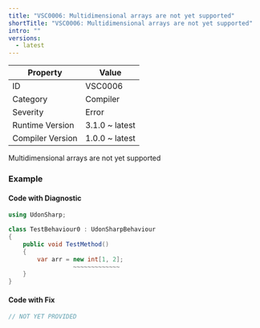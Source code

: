 ```yaml
---
title: "VSC0006: Multidimensional arrays are not yet supported"
shortTitle: "VSC0006: Multidimensional arrays are not yet supported"
intro: ""
versions:
  - latest
---
```


| Property         | Value          |
| ---------------- | -------------- |
| ID               | VSC0006        |
| Category         | Compiler       |
| Severity         | Error          |
| Runtime Version  | 3.1.0 ~ latest |
| Compiler Version | 1.0.0 ~ latest |

Multidimensional arrays are not yet supported

### Example

#### Code with Diagnostic

```csharp
using UdonSharp;

class TestBehaviour0 : UdonSharpBehaviour
{
    public void TestMethod()
    {
        var arr = new int[1, 2];
                  ~~~~~~~~~~~~~
    }
}
```

#### Code with Fix

```csharp
// NOT YET PROVIDED
```

